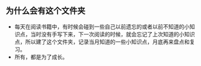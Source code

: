 ## 为什么会有这个文件夹
- 每天在阅读书籍中，有时候会碰到一些自己以前遗忘的或者以前不知道的小知识点，当时没有手写下来，下一次阅读的时候，就会忘记了上次知道的小知识点，所以建了这个文件夹，记录当月知道的一些小知识点，月底再来盘点和复习。
- 所有，都是为了成长。